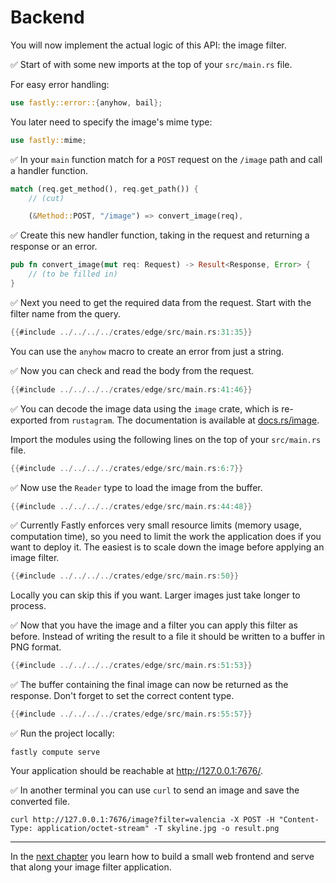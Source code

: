 # Backend

You will now implement the actual logic of this API: the image filter.

✅ Start of with some new imports at the top of your `src/main.rs` file.

For easy error handling:

```rust
use fastly::error::{anyhow, bail};
```

You later need to specify the image's mime type:

```rust
use fastly::mime;
```


✅ In your `main` function match for a  `POST` request on the `/image` path and call a handler function.

```rust
match (req.get_method(), req.get_path()) {
    // (cut)

    (&Method::POST, "/image") => convert_image(req),
```

✅ Create this new handler function, taking in the request and returning a response or an error.

```rust
pub fn convert_image(mut req: Request) -> Result<Response, Error> {
    // (to be filled in)
}
```

✅ Next you need to get the required data from the request. Start with the filter name from the query.

```rust
{{#include ../../../../crates/edge/src/main.rs:31:35}}
```

You can use the `anyhow` macro to create an error from just a string.

✅ Now you can check and read the body from the request.

```rust
{{#include ../../../../crates/edge/src/main.rs:41:46}}
```

✅ You can decode the image data using the `image` crate, which is re-exported from `rustagram`.
The documentation is available at [docs.rs/image](https://docs.rs/image/0.24.4/image/).

Import the modules using the following lines on the top of your `src/main.rs` file.

```rust
{{#include ../../../../crates/edge/src/main.rs:6:7}}
```

✅ Now use the `Reader` type to load the image from the buffer.

```rust
{{#include ../../../../crates/edge/src/main.rs:44:48}}
```

✅ Currently Fastly enforces very small resource limits (memory usage, computation time), so you need to limit the work the application does if you want to deploy it.
The easiest is to scale down the image before applying an image filter.

```rust
{{#include ../../../../crates/edge/src/main.rs:50}}
```

Locally you can skip this if you want.
Larger images just take longer to process.

✅ Now that you have the image and a filter you can apply this filter as before.
Instead of writing the result to a file it should be written to a buffer in PNG format.

```rust
{{#include ../../../../crates/edge/src/main.rs:51:53}}
```

✅ The buffer containing the final image can now be returned as the response.
Don't forget to set the correct content type.

```rust
{{#include ../../../../crates/edge/src/main.rs:55:57}}
```

✅ Run the project locally:

```
fastly compute serve
```

Your application should be reachable at <http://127.0.0.1:7676/>.


✅ In another terminal you can use `curl` to send an image and save the converted file.

```
curl http://127.0.0.1:7676/image?filter=valencia -X POST -H "Content-Type: application/octet-stream" -T skyline.jpg -o result.png
```

---

In the [next chapter](frontend.md) you learn how to build a small web frontend and serve that along your image filter application.
